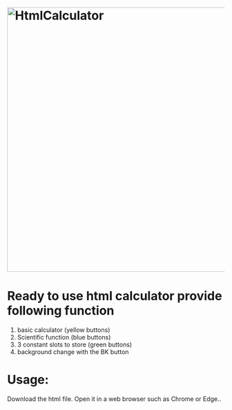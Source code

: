 # <img width="613" alt="HtmlCalculator" src="https://github.com/user-attachments/assets/9f464bfc-095f-4da1-a1ec-20cf8174c76d">
# Ready to use html calculator provide following function 
  1. basic calculator (yellow buttons)
  2. Scientific function (blue buttons)
  3. 3 constant slots to store (green buttons)
  4. background change with the BK button
# Usage:
  Download the html file. Open it in a web browser such as Chrome or Edge..
